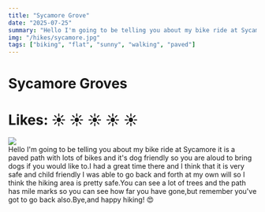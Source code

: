 ```yaml
---
title: "Sycamore Grove"
date: "2025-07-25"
summary: "Hello I'm going to be telling you about my bike ride at Sycamore..."
img: "/hikes/sycamore.jpg"
tags: ["biking", "flat", "sunny", "walking", "paved"]
---
```


# Sycamore Groves

# Likes: :sunny: :sunny: :sunny: :sunny: :sunny:

<img src="/hikes/sycamore.jpg" className="m-auto w-max-[1024px] my-[16px]"/>

<div className="text-justify mb-[24px]">
Hello I'm going to be telling you about my bike ride at Sycamore it is a paved path with lots of bikes and it's dog friendly so you are aloud to bring dogs if you would like to.I had a great time there and I think that it is very safe and child friendly I was able to go back and forth at my own will so I think the hiking area is pretty safe.You can see a lot of trees and the path has mile marks so you can see how far you have gone,but remember you've got to go back also.Bye,and happy hiking!   &#128525
</div>
